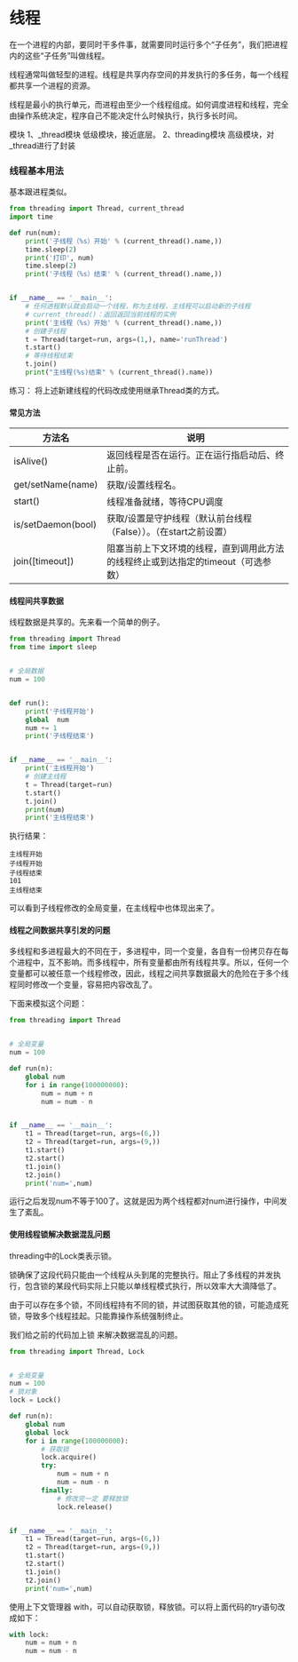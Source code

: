 # 线程

在一个进程的内部，要同时干多件事，就需要同时运行多个“子任务”，我们把进程内的这些“子任务”叫做线程。

线程通常叫做轻型的进程。线程是共享内存空间的并发执行的多任务，每一个线程都共享一个进程的资源。

线程是最小的执行单元，而进程由至少一个线程组成。如何调度进程和线程，完全由操作系统决定，程序自己不能决定什么时候执行，执行多长时间。

模块
1、\_thread模块       低级模块，接近底层。
2、threading模块     高级模块，对_thread进行了封装

### 线程基本用法

基本跟进程类似。

```python
from threading import Thread, current_thread
import time

def run(num):
    print('子线程（%s）开始' % (current_thread().name,))
    time.sleep(2)
    print('打印', num)
    time.sleep(2)
    print('子线程（%s）结束' % (current_thread().name,))


if __name__ == '__main__':
    # 任何进程默认就会启动一个线程，称为主线程，主线程可以启动新的子线程
    # current_thread()：返回返回当前线程的实例
    print('主线程（%s）开始' % (current_thread().name,))
    # 创建子线程
    t = Thread(target=run, args=(1,), name='runThread')
    t.start()
    # 等待线程结束
    t.join()
    print("主线程(%s)结束" % (current_thread().name))
```

练习： 将上述新建线程的代码改成使用继承Thread类的方式。

#### 常见方法

| 方法名             | 说明                                                         |
| ------------------ | ------------------------------------------------------------ |
| isAlive()          | 返回线程是否在运行。正在运行指启动后、终止前。               |
| get/setName(name)  | 获取/设置线程名。                                            |
| start()            | 线程准备就绪，等待CPU调度                                    |
| is/setDaemon(bool) | 获取/设置是守护线程（默认前台线程（False））。（在start之前设置） |
| join([timeout])    | 阻塞当前上下文环境的线程，直到调用此方法的线程终止或到达指定的timeout（可选参数） |

#### 线程间共享数据

线程数据是共享的。先来看一个简单的例子。

```python
from threading import Thread
from time import sleep


# 全局数据
num = 100


def run():
    print('子线程开始')
    global  num
    num += 1
    print('子线程结束')


if __name__ == '__main__':
    print('主线程开始')
    # 创建主线程
    t = Thread(target=run)
    t.start()
    t.join()
    print(num)
    print('主线程结束')
```

执行结果：

```
主线程开始
子线程开始
子线程结束
101
主线程结束
```

可以看到子线程修改的全局变量，在主线程中也体现出来了。

#### 线程之间数据共享引发的问题

多线程和多进程最大的不同在于，多进程中，同一个变量，各自有一份拷贝存在每个进程中，互不影响。而多线程中，所有变量都由所有线程共享。所以，任何一个变量都可以被任意一个线程修改，因此，线程之间共享数据最大的危险在于多个线程同时修改一个变量，容易把内容改乱了。

下面来模拟这个问题：

```python
from threading import Thread


# 全局变量
num = 100

def run(n):
    global num
    for i in range(100000000):
        num = num + n
        num = num - n


if __name__ == '__main__':
    t1 = Thread(target=run, args=(6,))
    t2 = Thread(target=run, args=(9,))
    t1.start()
    t2.start()
    t1.join()
    t2.join()
    print('num=',num)
```

运行之后发现num不等于100了。这就是因为两个线程都对num进行操作，中间发生了紊乱。

#### 使用线程锁解决数据混乱问题

threading中的Lock类表示锁。

锁确保了这段代码只能由一个线程从头到尾的完整执行。阻止了多线程的并发执行，包含锁的某段代码实际上只能以单线程模式执行，所以效率大大滴降低了。

由于可以存在多个锁，不同线程持有不同的锁，并试图获取其他的锁，可能造成死锁，导致多个线程挂起。只能靠操作系统强制终止。

我们给之前的代码加上锁 来解决数据混乱的问题。

```python
from threading import Thread, Lock


# 全局变量
num = 100
# 锁对象
lock = Lock()

def run(n):
    global num
    global lock
    for i in range(100000000):
        # 获取锁
        lock.acquire()
        try:
            num = num + n
            num = num - n
        finally:
            # 修改完一定 要释放锁
            lock.release()


if __name__ == '__main__':
    t1 = Thread(target=run, args=(6,))
    t2 = Thread(target=run, args=(9,))
    t1.start()
    t2.start()
    t1.join()
    t2.join()
    print('num=',num)
```

使用上下文管理器 with，可以自动获取锁，释放锁。可以将上面代码的try语句改成如下：

```python
with lock:
	num = num + n
	num = num - n
```

